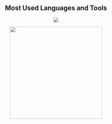 <h2 align="center">Most Used Languages and Tools</h2>

<p align="center">
  <img src="https://skillicons.dev/icons?i=cs,python,java,unity,unreal,bash,git,vscode,linux" />
</p>

<p align="center">
  <img width="300" src="https://www.hackthebox.com/badge/image/446353"/>
</p>
